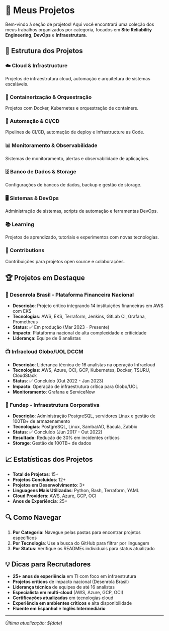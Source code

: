 # 🚀 Meus Projetos

Bem-vindo à seção de projetos! Aqui você encontrará uma coleção dos meus trabalhos organizados por categoria, focados em **Site Reliability Engineering**, **DevOps** e **Infraestrutura**.

## 📁 Estrutura dos Projetos

### ☁️ Cloud & Infrastructure
Projetos de infraestrutura cloud, automação e arquitetura de sistemas escaláveis.

### 🐳 Containerização & Orquestração
Projetos com Docker, Kubernetes e orquestração de containers.

### 🔧 Automação & CI/CD
Pipelines de CI/CD, automação de deploy e Infrastructure as Code.

### 📊 Monitoramento & Observabilidade
Sistemas de monitoramento, alertas e observabilidade de aplicações.

### 🗄️ Banco de Dados & Storage
Configurações de bancos de dados, backup e gestão de storage.

### 🖥️ Sistemas & DevOps
Administração de sistemas, scripts de automação e ferramentas DevOps.

### 📚 Learning
Projetos de aprendizado, tutoriais e experimentos com novas tecnologias.

### 🤝 Contributions
Contribuições para projetos open source e colaborações.

## 🏆 Projetos em Destaque

### 🏦 Desenrola Brasil - Plataforma Financeira Nacional
- **Descrição**: Projeto crítico integrando 14 instituições financeiras em AWS com EKS
- **Tecnologias**: AWS, EKS, Terraform, Jenkins, GitLab CI, Grafana, Prometheus
- **Status**: ✅ Em produção (Mar 2023 - Presente)
- **Impacto**: Plataforma nacional de alta complexidade e criticidade
- **Liderança**: Equipe de 6 analistas

### 📺 Infracloud Globo/UOL DCCM
- **Descrição**: Liderança técnica de 16 analistas na operação Infracloud
- **Tecnologias**: AWS, Azure, OCI, GCP, Kubernetes, Docker, TSURU, CloudStack
- **Status**: ✅ Concluído (Out 2022 - Jan 2023)
- **Impacto**: Operação de infraestrutura crítica para Globo/UOL
- **Monitoramento**: Grafana e ServiceNow

### 🏢 Fundep - Infraestrutura Corporativa
- **Descrição**: Administração PostgreSQL, servidores Linux e gestão de 100TB+ de armazenamento
- **Tecnologias**: PostgreSQL, Linux, Samba/AD, Bacula, Zabbix
- **Status**: ✅ Concluído (Jun 2017 - Out 2022)
- **Resultado**: Redução de 30% em incidentes críticos
- **Storage**: Gestão de 100TB+ de dados

## 📈 Estatísticas dos Projetos

- **Total de Projetos**: 15+
- **Projetos Concluídos**: 12+
- **Projetos em Desenvolvimento**: 3+
- **Linguagens Mais Utilizadas**: Python, Bash, Terraform, YAML
- **Cloud Providers**: AWS, Azure, GCP, OCI
- **Anos de Experiência**: 25+

## 🔍 Como Navegar

1. **Por Categoria**: Navegue pelas pastas para encontrar projetos específicos
2. **Por Tecnologia**: Use a busca do GitHub para filtrar por linguagem
3. **Por Status**: Verifique os READMEs individuais para status atualizado

## 💡 Dicas para Recrutadores

- **25+ anos de experiência** em TI com foco em infraestrutura
- **Projetos críticos** de impacto nacional (Desenrola Brasil)
- **Liderança técnica** de equipes de até 16 analistas
- **Especialista em multi-cloud** (AWS, Azure, GCP, OCI)
- **Certificações atualizadas** em tecnologias cloud
- **Experiência em ambientes críticos** e alta disponibilidade
- **Fluente em Espanhol** e **Inglês Intermediário**

---

*Última atualização: $(date)*

